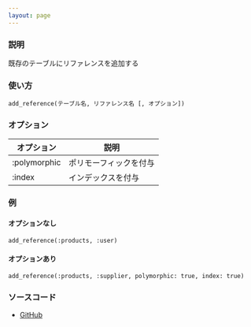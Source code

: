 ```yaml
---
layout: page
---
```

### 説明
既存のテーブルにリファレンスを追加する

### 使い方
    add_reference(テーブル名, リファレンス名 [, オプション])

### オプション

オプション        | 説明
------------ | -----------
:polymorphic | ポリモーフィックを付与
:index       | インデックスを付与

### 例
#### オプションなし
    add_reference(:products, :user)

#### オプションあり
    add_reference(:products, :supplier, polymorphic: true, index: true)

### ソースコード
* [GitHub](https://github.com/rails/rails/blob/7785417984f61a9d5e00416c13b89dce2ee02daf/activerecord/lib/active_record/connection_adapters/abstract/schema_statements.rb#L645)